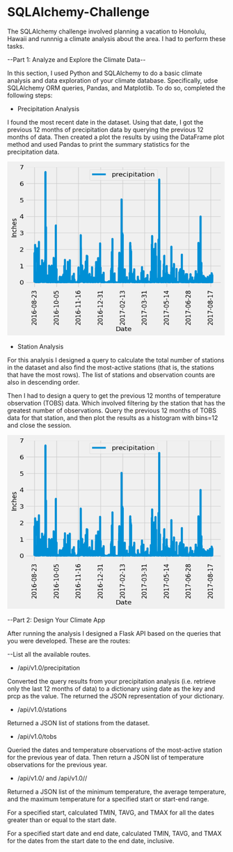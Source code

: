 # SQLAlchemy-Challenge

The SQLAlchemy challenge involved planning a vacation to Honolulu, Hawaii and runnnig a climate analysis about the area. I had to 
perform these tasks.

--Part 1: Analyze and Explore the Climate Data--

In this section, I used Python and SQLAlchemy to do a basic climate analysis and data exploration of your climate database. 
Specifically,  udse SQLAlchemy ORM queries, Pandas, and Matplotlib. To do so, completed the following steps:

- Precipitation Analysis

I found the most recent date in the dataset. Using that date, I got the previous 12 months of precipitation data by
querying the previous 12 months of data. Then created a plot the results by using the DataFrame plot method and
used Pandas to print the summary statistics for the precipitation data.

<img src="https://github.com/IRTakan/SQLAlchemy-Challenge/blob/main/Images/precip.png?raw=true" width=500 height=400>

- Station Analysis
  
For this analysis I designed a query to calculate the total number of stations in the dataset and also find the most-active
stations (that is, the stations that have the most rows). The list of stations and observation counts are also in descending order.

Then I had to design a query to get the previous 12 months of temperature observation (TOBS) data. Which involved filtering
by the station that has the greatest number of observations. Query the previous 12 months of TOBS data for that station, and then 
plot the results as a histogram with bins=12 and close the session.

<img src="https://github.com/IRTakan/SQLAlchemy-Challenge/blob/main/Images/precip.png?raw=true" width=500 height=400>

--Part 2: Design Your Climate App

After running the analysis I designed a Flask API based on the queries that you were developed. These are the routes:

--List all the available routes.

- /api/v1.0/precipitation

Converted the query results from your precipitation analysis (i.e. retrieve only the last 12 months of data) to a dictionary using date as the key and prcp as the value.
The returned the JSON representation of your dictionary.

- /api/v1.0/stations

Returned a JSON list of stations from the dataset.

- /api/v1.0/tobs

Queried the dates and temperature observations of the most-active station for the previous year of data. Then
return a JSON list of temperature observations for the previous year.

- /api/v1.0/<start> and /api/v1.0/<start>/<end>

Returned a JSON list of the minimum temperature, the average temperature, and the maximum temperature for a specified start or start-end range.

For a specified start, calculated TMIN, TAVG, and TMAX for all the dates greater than or equal to the start date.

For a specified start date and end date, calculated TMIN, TAVG, and TMAX for the dates from the start date to the end date, inclusive.

